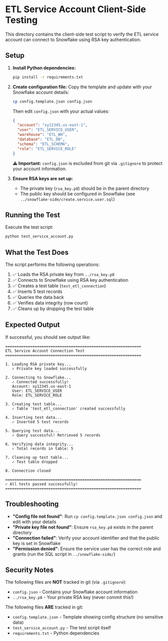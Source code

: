 # ETL Service Account Client-Side Testing

This directory contains the client-side test script to verify the ETL service account can connect to Snowflake using RSA key authentication.

## Setup

1. **Install Python dependencies:**
   ```bash
   pip install -r requirements.txt
   ```

2. **Create configuration file:**
   Copy the template and update with your Snowflake account details:
   ```bash
   cp config.template.json config.json
   ```
   
   Then edit `config.json` with your actual values:
   ```json
   {
     "account": "xy12345.us-east-1",
     "user": "ETL_SERVICE_USER",
     "warehouse": "ETL_WH",
     "database": "ETL_DB",
     "schema": "ETL_SCHEMA",
     "role": "ETL_SERVICE_ROLE"
   }
   ```
   
   **⚠️ Important:** `config.json` is excluded from git via `.gitignore` to protect your account information.

3. **Ensure RSA keys are set up:**
   - The private key (`rsa_key.p8`) should be in the parent directory
   - The public key should be configured in Snowflake (see `../snowflake-side/create.service.user.sql`)

## Running the Test

Execute the test script:
```bash
python test_service_account.py
```

## What the Test Does

The script performs the following operations:

1. ✅ Loads the RSA private key from `../rsa_key.p8`
2. ✅ Connects to Snowflake using RSA key authentication
3. ✅ Creates a test table (`test_etl_connection`)
4. ✅ Inserts 5 test records
5. ✅ Queries the data back
6. ✅ Verifies data integrity (row count)
7. ✅ Cleans up by dropping the test table

## Expected Output

If successful, you should see output like:
```
============================================================
ETL Service Account Connection Test
============================================================

1. Loading RSA private key...
   ✓ Private key loaded successfully

2. Connecting to Snowflake...
   ✓ Connected successfully!
   Account: xy12345.us-east-1
   User: ETL_SERVICE_USER
   Role: ETL_SERVICE_ROLE

3. Creating test table...
   ✓ Table 'test_etl_connection' created successfully

4. Inserting test data...
   ✓ Inserted 5 test records

5. Querying test data...
   ✓ Query successful! Retrieved 5 records

6. Verifying data integrity...
   ✓ Total records in table: 5

7. Cleaning up test table...
   ✓ Test table dropped

8. Connection closed

============================================================
✓ All tests passed successfully!
============================================================
```

## Troubleshooting

- **"Config file not found"**: Run `cp config.template.json config.json` and edit with your details
- **"Private key file not found"**: Ensure `rsa_key.p8` exists in the parent directory
- **"Connection failed"**: Verify your account identifier and that the public key is set in Snowflake
- **"Permission denied"**: Ensure the service user has the correct role and grants (run the SQL script in `../snowflake-side/`)

## Security Notes

The following files are **NOT** tracked in git (via `.gitignore`):
- `config.json` - Contains your Snowflake account information
- `../rsa_key.p8` - Your private RSA key (never commit this!)

The following files **ARE** tracked in git:
- `config.template.json` - Template showing config structure (no sensitive data)
- `test_service_account.py` - The test script itself
- `requirements.txt` - Python dependencies

